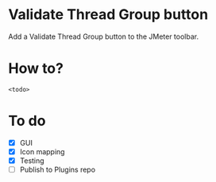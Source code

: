 # Validate Thread Group button
Add a Validate Thread Group button to the JMeter toolbar.

# How to?
```<todo>```  

# To do

- [x] GUI
- [x] Icon mapping
- [x] Testing
- [ ] Publish to Plugins repo
